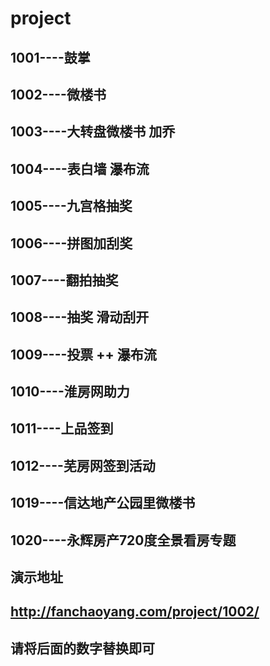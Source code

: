 # project
## 1001----鼓掌
## 1002----微楼书
## 1003----大转盘微楼书 加乔
## 1004----表白墙  瀑布流
## 1005----九宫格抽奖
## 1006----拼图加刮奖
## 1007----翻拍抽奖
## 1008----抽奖 滑动刮开
## 1009----投票 ++ 瀑布流 
## 1010----淮房网助力
## 1011----上品签到
## 1012----芜房网签到活动

## 1019----信达地产公园里微楼书
## 1020----永辉房产720度全景看房专题


## 演示地址
## http://fanchaoyang.com/project/1002/
## 请将后面的数字替换即可
